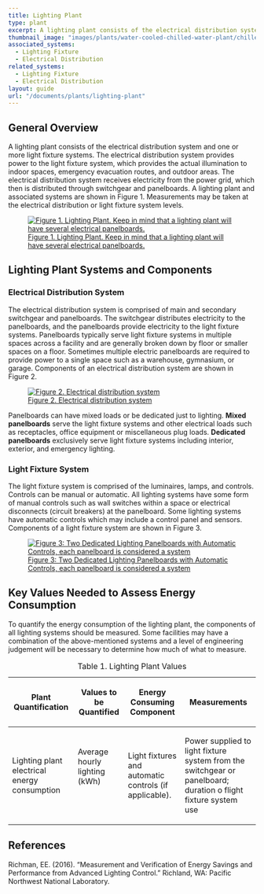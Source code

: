 ```yaml
---
title: Lighting Plant
type: plant
excerpt: A lighting plant consists of the electrical distribution system and one or more light fixture systems.
thumbnail_image: "images/plants/water-cooled-chilled-water-plant/chilled-water-plant-overview.jpeg"
associated_systems:
  - Lighting Fixture
  - Electrical Distribution
related_systems:
  - Lighting Fixture
  - Electrical Distribution
layout: guide
url: "/documents/plants/lighting-plant"
---
```


## General Overview

A lighting plant consists of the electrical distribution system and one or more light fixture systems. The electrical distribution system provides power to the light fixture system, which provides the actual illumination to indoor spaces, emergency evacuation routes, and outdoor areas. The electrical distribution system receives electricity from the power grid, which then is distributed through switchgear and panelboards. A lighting plant and associated systems are shown in Figure 1. Measurements may be taken at the electrical distribution or light fixture system levels.

<a href="/images/plants/lighting-plant/lighting-plant figure1.png">
    <figure class="figure mb-4 mt-3">
        <img src="/images/plants/lighting-plant/lighting-plant figure1.png" class="figure-img img-fluid rounded" alt="Figure 1. Lighting Plant. Keep in mind that a lighting plant will have several electrical panelboards.">
        <figcaption class="figure-caption text-left">Figure 1. Lighting Plant. Keep in mind that a lighting plant will have several electrical panelboards.</figcaption>
    </figure>
</a>

## Lighting Plant Systems and Components

### Electrical Distribution System

The electrical distribution system is comprised of main and secondary switchgear and panelboards. The switchgear distributes electricity to the panelboards, and the panelboards provide electricity to the light fixture systems. Panelboards typically serve light fixture systems in multiple spaces across a facility and are generally broken down by floor or smaller spaces on a floor. Sometimes multiple electric panelboards are required to provide power to a single space such as a warehouse, gymnasium, or garage. Components of an electrical distribution system are shown in Figure 2.

<a href="/images/plants/lighting-plant/lighting-plant figure2.png">
    <figure class="figure mb-4 mt-3">
        <img src="/images/plants/lighting-plant/lighting-plant figure2.png" class="figure-img img-fluid rounded" alt="Figure 2. Electrical distribution system">
        <figcaption class="figure-caption text-left">Figure 2. Electrical distribution system</figcaption>
    </figure>
</a>

Panelboards can have mixed loads or be dedicated just to lighting. <strong>Mixed panelboards</strong> serve the light fixture systems and other electrical loads such as receptacles, office equipment or miscellaneous plug loads. <strong>Dedicated panelboards</strong> exclusively serve light fixture systems including interior, exterior, and emergency lighting.

### Light Fixture System

The light fixture system is comprised of the luminaires, lamps, and controls. Controls can be manual or automatic. All lighting systems have some form of manual controls such as wall switches within a space or electrical disconnects (circuit breakers) at the panelboard. Some lighting systems have automatic controls which may include a control panel and sensors. Components of a light fixture system are shown in Figure 3.

<a href="/images/plants/lighting-plant/lighting-plant figure3.png">
    <figure class="figure mb-4 mt-3">
        <img src="/images/plants/lighting-plant/lighting-plant figure3.png" class="figure-img img-fluid rounded" alt="Figure 3: Two Dedicated Lighting Panelboards with Automatic Controls, each panelboard is considered a system ">
        <figcaption class="figure-caption text-left">Figure 3: Two Dedicated Lighting Panelboards with Automatic Controls, each panelboard is considered a system </figcaption>
    </figure>
</a>

## Key Values Needed to Assess Energy Consumption

To quantify the energy consumption of the lighting plant, the components of all lighting systems should be measured. Some facilities may have a combination of the above-mentioned systems and a level of engineering judgement will be necessary to determine how much of what to measure.

<table>
    <caption>Table 1. Lighting Plant Values</caption>
    <thead>
        <tr>
            <th>
                <p><strong>Plant Quantification</strong></p>
            </th>
            <th>
                <p><strong>Values to be Quantified</strong></p>
            </th>
            <th>
                <p><strong>Energy Consuming Component</strong></p>
            </th>
            <th>
                <p><strong>Measurements</strong></p>
            </th>
        </tr>
    <tbody>
        <tr>
            <td>
                <p>Lighting plant electrical energy consumption</p>
            </td>
            <td>
                <p>Average hourly lighting (kWh)</p>
                <p><br></p>
            </td>
            <td>
                <p>Light fixtures and automatic controls (if applicable).</p>
            </td>
            <td>
                <p>Power supplied to light fixture system from the switchgear or panelboard; duration o flight fixture system use</p>
            </td>
        </tr>
    </tbody>
</table>

## References

Richman, EE. (2016). “Measurement and Verification of Energy Savings and Performance from Advanced Lighting Control.” Richland, WA: Pacific Northwest National Laboratory.